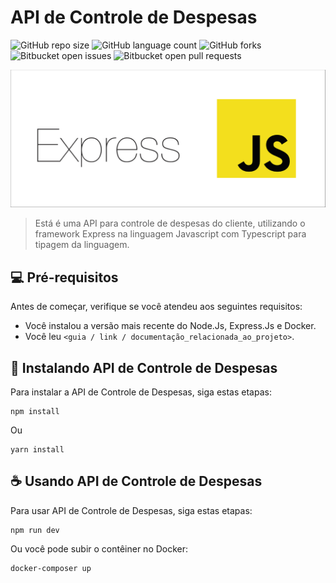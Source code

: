 # API de Controle de Despesas

![GitHub repo size](https://img.shields.io/github/repo-size/iuricode/README-template?style=for-the-badge)
![GitHub language count](https://img.shields.io/github/languages/count/iuricode/README-template?style=for-the-badge)
![GitHub forks](https://img.shields.io/github/forks/iuricode/README-template?style=for-the-badge)
![Bitbucket open issues](https://img.shields.io/bitbucket/issues/iuricode/README-template?style=for-the-badge)
![Bitbucket open pull requests](https://img.shields.io/bitbucket/pr-raw/iuricode/README-template?style=for-the-badge)

<img src="./app/image/image.png" alt="NodeJs">

> Está é uma API para controle de despesas do cliente, utilizando o framework Express na linguagem Javascript com Typescript para tipagem da linguagem.


## 💻 Pré-requisitos

Antes de começar, verifique se você atendeu aos seguintes requisitos:

- Você instalou a versão mais recente do Node.Js, Express.Js e Docker.
- Você leu `<guia / link / documentação_relacionada_ao_projeto>`.

## 🚀 Instalando API de Controle de Despesas

Para instalar a API de Controle de Despesas, siga estas etapas:


```
npm install
```

Ou

```
yarn install
```

## ☕ Usando API de Controle de Despesas

Para usar API de Controle de Despesas, siga estas etapas:

```
npm run dev
```

Ou você pode subir o contêiner no Docker:

```
docker-composer up
```
